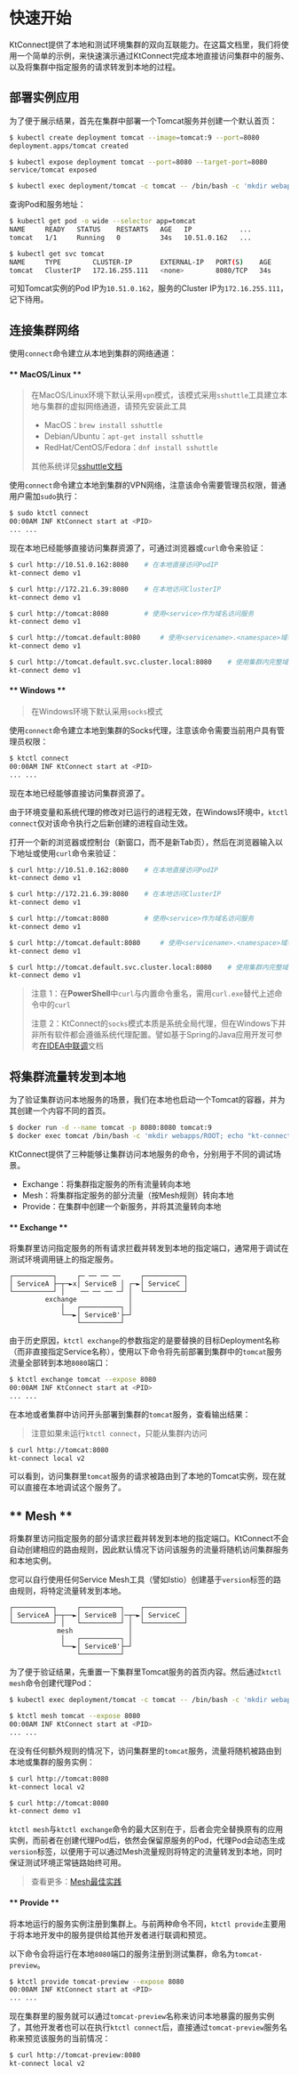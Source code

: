 # 快速开始

KtConnect提供了本地和测试环境集群的双向互联能力。在这篇文档里，我们将使用一个简单的示例，来快速演示通过KtConnect完成本地直接访问集群中的服务、以及将集群中指定服务的请求转发到本地的过程。

## 部署实例应用

为了便于展示结果，首先在集群中部署一个Tomcat服务并创建一个默认首页：

```bash
$ kubectl create deployment tomcat --image=tomcat:9 --port=8080
deployment.apps/tomcat created

$ kubectl expose deployment tomcat --port=8080 --target-port=8080
service/tomcat exposed

$ kubectl exec deployment/tomcat -c tomcat -- /bin/bash -c 'mkdir webapps/ROOT; echo "kt-connect demo v1" > webapps/ROOT/index.html'
```

查询Pod和服务地址：

```bash
$ kubectl get pod -o wide --selector app=tomcat
NAME     READY   STATUS    RESTARTS   AGE   IP            ...
tomcat   1/1     Running   0          34s   10.51.0.162   ...

$ kubectl get svc tomcat
NAME     TYPE        CLUSTER-IP       EXTERNAL-IP   PORT(S)    AGE
tomcat   ClusterIP   172.16.255.111   <none>        8080/TCP   34s
```

可知Tomcat实例的Pod IP为`10.51.0.162`，服务的Cluster IP为`172.16.255.111`，记下待用。

## 连接集群网络

使用`connect`命令建立从本地到集群的网络通道：

<!-- tabs:start -->

#### ** MacOS/Linux **

> 在MacOS/Linux环境下默认采用`vpn`模式，该模式采用`sshuttle`工具建立本地与集群的虚拟网络通道，请预先安装此工具
> 
> - MacOS：`brew install sshuttle`
> - Debian/Ubuntu：`apt-get install sshuttle`
> - RedHat/CentOS/Fedora：`dnf install sshuttle`
> 
> 其他系统详见[sshuttle文档](https://github.com/sshuttle/sshuttle#obtaining-sshuttle)

使用`connect`命令建立本地到集群的VPN网络，注意该命令需要管理员权限，普通用户需加`sudo`执行：

```bash
$ sudo ktctl connect
00:00AM INF KtConnect start at <PID>
... ...
```

现在本地已经能够直接访问集群资源了，可通过浏览器或`curl`命令来验证：

```bash
$ curl http://10.51.0.162:8080    # 在本地直接访问PodIP
kt-connect demo v1

$ curl http://172.21.6.39:8080    # 在本地访问ClusterIP
kt-connect demo v1

$ curl http://tomcat:8080         # 使用<service>作为域名访问服务
kt-connect demo v1

$ curl http://tomcat.default:8080     # 使用<servicename>.<namespace>域名访问服务
kt-connect demo v1

$ curl http://tomcat.default.svc.cluster.local:8080    # 使用集群内完整域名访问服务
kt-connect demo v1
```

#### ** Windows **

> 在Windows环境下默认采用`socks`模式

使用`connect`命令建立本地到集群的Socks代理，注意该命令需要当前用户具有管理员权限：

```bash
$ ktctl connect                     
00:00AM INF KtConnect start at <PID>
... ...
```

现在本地已经能够直接访问集群资源了。

由于环境变量和系统代理的修改对已运行的进程无效，在Windows环境中，`ktctl connect`仅对该命令执行之后新创建的进程自动生效。

打开一个新的浏览器或控制台（新窗口，而不是新Tab页），然后在浏览器输入以下地址或使用`curl`命令来验证：

```bash
$ curl http://10.51.0.162:8080    # 在本地直接访问PodIP
kt-connect demo v1

$ curl http://172.21.6.39:8080    # 在本地访问ClusterIP
kt-connect demo v1

$ curl http://tomcat:8080         # 使用<service>作为域名访问服务
kt-connect demo v1

$ curl http://tomcat.default:8080     # 使用<servicename>.<namespace>域名访问服务
kt-connect demo v1

$ curl http://tomcat.default.svc.cluster.local:8080    # 使用集群内完整域名访问服务
kt-connect demo v1
```

> 注意 1：在**PowerShell**中`curl`与内置命令重名，需用`curl.exe`替代上述命令中的`curl`
>
> 注意 2：KtConnect的`socks`模式本质是系统全局代理，但在Windows下并非所有软件都会遵循系统代理配置。譬如基于Spring的Java应用开发可参考[在IDEA中联调](zh-cn/guide/how-to-use-in-idea.md)文档

<!-- tabs:end -->

## 将集群流量转发到本地

为了验证集群访问本地服务的场景，我们在本地也启动一个Tomcat的容器，并为其创建一个内容不同的首页。

```bash
$ docker run -d --name tomcat -p 8080:8080 tomcat:9
$ docker exec tomcat /bin/bash -c 'mkdir webapps/ROOT; echo "kt-connect local v2" > webapps/ROOT/index.html'
```

KtConnect提供了三种能够让集群访问本地服务的命令，分别用于不同的调试场景。

- Exchange：将集群指定服务的所有流量转向本地
- Mesh：将集群指定服务的部分流量（按Mesh规则）转向本地
- Provide：在集群中创建一个新服务，并将其流量转向本地

<!-- tabs:start -->

#### ** Exchange **

将集群里访问指定服务的所有请求拦截并转发到本地的指定端口，通常用于调试在测试环境调用链上的指定服务。

```text
┌──────────┐     ┌─ ── ── ──     ┌──────────┐
│ ServiceA ├─┬─►x│ ServiceB │ ┌─►│ ServiceC │
└──────────┘ │    ── ── ── ─┘ │  └──────────┘
         exchange             │
             │   ┌──────────┐ │
             └──►│ ServiceB'├─┘
                 └──────────┘
```

由于历史原因，`ktctl exchange`的参数指定的是要替换的目标Deployment名称（而非直接指定Service名称），使用以下命令将先前部署到集群中的`tomcat`服务流量全部转到本地`8080`端口：

```bash
$ ktctl exchange tomcat --expose 8080
00:00AM INF KtConnect start at <PID>
... ...
```

在本地或者集群中访问开头部署到集群的`tomcat`服务，查看输出结果：

> 注意如果未运行`ktctl connect`，只能从集群内访问

```bash
$ curl http://tomcat:8080
kt-connect local v2
```

可以看到，访问集群里`tomcat`服务的请求被路由到了本地的Tomcat实例，现在就可以直接在本地调试这个服务了。

## ** Mesh **

将集群里访问指定服务的部分请求拦截并转发到本地的指定端口。KtConnect不会自动创建相应的路由规则，因此默认情况下访问该服务的流量将随机访问集群服务和本地实例。

您可以自行使用任何Service Mesh工具（譬如Istio）创建基于`version`标签的路由规则，将特定流量转发到本地。

```text
┌──────────┐     ┌──────────┐    ┌──────────┐
│ ServiceA ├─┬──►│ ServiceB │─┬─►│ ServiceC │
└──────────┘ │   └──────────┘ │  └──────────┘
            mesh              │
             │   ┌──────────┐ │
             └──►│ ServiceB'├─┘
                 └──────────┘
```

为了便于验证结果，先重置一下集群里Tomcat服务的首页内容。然后通过`ktctl mesh`命令创建代理Pod：

```bash
$ kubectl exec deployment/tomcat -c tomcat -- /bin/bash -c 'mkdir webapps/ROOT; echo "kt-connect demo v1" > webapps/ROOT/index.html'

$ ktctl mesh tomcat --expose 8080  
00:00AM INF KtConnect start at <PID>
... ...
```

在没有任何额外规则的情况下，访问集群里的`tomcat`服务，流量将随机被路由到本地或集群的服务实例：

```bash
$ curl http://tomcat:8080
kt-connect local v2

$ curl http://tomcat:8080
kt-connect demo v1
```

`ktctl mesh`与`ktctl exchange`命令的最大区别在于，后者会完全替换原有的应用实例，而前者在创建代理Pod后，依然会保留原服务的Pod，代理Pod会动态生成`version`标签，以便用于可以通过Mesh流量规则将特定的流量转发到本地，同时保证测试环境正常链路始终可用。

> 查看更多：[Mesh最佳实践](/zh-cn/guide/mesh)

#### ** Provide **

将本地运行的服务实例注册到集群上。与前两种命令不同，`ktctl provide`主要用于将本地开发中的服务提供给其他开发者进行联调和预览。

以下命令会将运行在本地`8080`端口的服务注册到测试集群，命名为`tomcat-preview`。

```bash
$ ktctl provide tomcat-preview --expose 8080
00:00AM INF KtConnect start at <PID>
... ...
```

现在集群里的服务就可以通过`tomcat-preview`名称来访问本地暴露的服务实例了，其他开发者也可以在执行`ktctl connect`后，直接通过`tomcat-preview`服务名称来预览该服务的当前情况：

```bash
$ curl http://tomcat-preview:8080
kt-connect local v2
```

<!-- tabs:end -->
